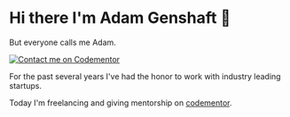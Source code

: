 # Hi there I'm Adam Genshaft 👋

But everyone calls me Adam.

[![Contact me on Codementor](https://www.codementor.io/m-badges/adamgen/book-session.svg)](https://www.codementor.io/@adamgen?refer=badge)

For the past several years I've had the honor to work with industry leading startups.

Today I'm freelancing and giving mentorship on [codementor](https://www.codementor.io/@adamgen?refer=badge).
